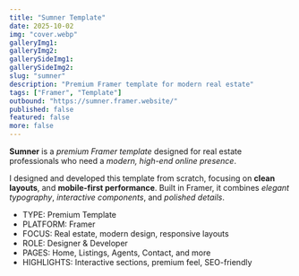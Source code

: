 ```yaml
---
title: "Sumner Template"
date: 2025-10-02
img: "cover.webp"
galleryImg1: 
galleryImg2: 
gallerySideImg1: 
gallerySideImg2: 
slug: "sumner"
description: "Premium Framer template for modern real estate"
tags: ["Framer", "Template"]
outbound: "https://sumner.framer.website/"
published: false
featured: false
more: false
---
```


<p class="mb-8">
  <strong>Sumner</strong> is a <em>premium Framer template</em> designed for real estate professionals who need a <em>modern, high-end online presence</em>.
</p>

<p class="mb-8">
  I designed and developed this template from scratch, focusing on <strong>clean layouts</strong>, and <strong>mobile-first performance</strong>.  
  Built in Framer, it combines <em>elegant typography</em>, <em>interactive components</em>, and <em>polished details</em>.
</p>

<ul class="divide-y divide-gray-200 border-y border-gray-200">
  <li class="py-2"><span class="text-gray-500">TYPE:</span> Premium Template</li>
  <li class="py-3"><span class="text-gray-500">PLATFORM:</span> Framer</li>
  <li class="py-3"><span class="text-gray-500">FOCUS:</span> Real estate, modern design, responsive layouts</li>
  <li class="py-3"><span class="text-gray-500">ROLE:</span> Designer & Developer</li>
  <li class="py-3"><span class="text-gray-500">PAGES:</span> Home, Listings, Agents, Contact, and more</li>
  <li class="py-3"><span class="text-gray-500">HIGHLIGHTS:</span> Interactive sections, premium feel, SEO-friendly</li>
</ul>
